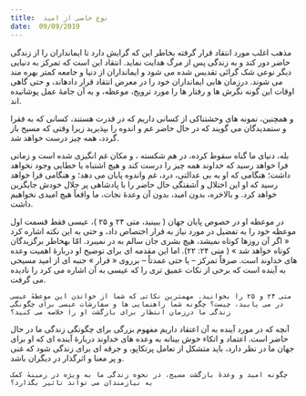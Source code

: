 ```yaml
---
title:  نوع خاصی از امید
date:  09/09/2019
---
```


مذهب اغلب مورد انتقاد قرار گرفته بخاطر این که گرایش دارد تا ایمانداران را از زندگی حاضر دور کند و به زندگی پس از مرگ هدایت نماید. انتقاد این است که تمرکز به دنیایی دیگر نوعی شک گرائی تقدیس شده می شود و ایمانداران از دنیا و جامعه کمتر بهره مند می شوند. درزمان هایی ایمانداران خود را در معرض انتقاد قرار دادهاند، و حتی گاهی اوقات این گونه نگرش ها و رفتار ها را مورد ترویج، موعظه، و به آن جامۀ عمل پوشانیده اند.

و همچنین، نمونه های وحشتناکی از کسانی داریم که در قدرت هستند، کسانی که به فقرا و ستمدیدگان می گویند که در حال حاضر غم و اندوه را بپذیرید زیرا وقتی که مسیح باز گردد، همه چیز درست خواهد شد.

بله، دنیای ما گناه سقوط کرده، در هم شکسته ، و مکان غم انگیزی شده است و زمانی فرا خواهد رسید که خداوند همه چیز را درست کند و هیچ اشتباه یا خطایی وجود نخواهد داشت؛ هنگامی که او به بی عدالتی، درد، غم واندوه پایان می دهد؛ و هنگامی فرا خواهد رسید که او این اختلال و آشفتگی حال حاضر را با پادشاهی پر جلال خودش جایگزین خواهد کرد. و بالاخره، بدون امید، بدون آن وعدهٔ نجات، ما واقعاً هیچ امیدی نخواهیم داشت.

در موعظه او در خصوص پایان جهان ( ببینید، متی ۲۴ و ۲۵ )، عیسی فقط قسمت اول موعظه خود را به تفضیل در مورد نیاز به فرار اختصاص داد، و حتی به این نکته اشاره کرد « اگر آن روزها کوتاه نمیشد، هیچ بشری جان سالم به در نمیبرد. امّا بهخاطر برگزیدگان کوتاه خواهد شد » ( متی ۲۴: ۲۲). اما این مقدمه ای برای توضیح او دربارهٔ اهمیت وعده های خداوند است. صرفاً تمرکز – یا حتی عمدتاً – برروی « فرار » جنبه ای از امید مسیحی به آینده است که برخی از نکات عمیق تری را که عیسی به آن اشاره می کرد را نادیده می گرفت.

`متی ۲۴ و ۲۵ را بخوانید. مهمترین نکاتی که شما از خواندن این موعظهٔ عیسی در می یابید، چیست؟ چگونه شما راهنمایی ها و سفارشات عیسی برای چگونگی زندگی ما درزمان انتظار برای بازگشت او را خلاصه می کنید؟`

آنچه که در مورد آینده به آن اعتقاد داریم مفهوم بزرگی برای چگونگی زندگی ما در حال حاضر است. اعتماد و اتکاء خوش بینانه به وعده های خداوند دربارهٔ آینده ای که او برای جهان ما در نظر دارد، باید متشکل از تعامل پرتکاپو، و جرقه ای برای زندگی شود که غنی و پر معنا و اثرگذار در دیگران باشد.

`چگونه امید و وعدهٔ بازگشت مسیح، در نحوه زندگی ما به ویژه در زمینهٔ کمک به نیازمندان می تواند تاثیر بگذارد؟`